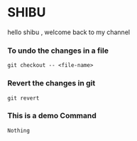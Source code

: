 # SHIBU

hello shibu , welcome back to my channel

### To undo the changes in a file
`git checkout -- <file-name>`

### Revert the changes in git
`git revert`

### This is a demo Command
`Nothing`

###


###


###

###